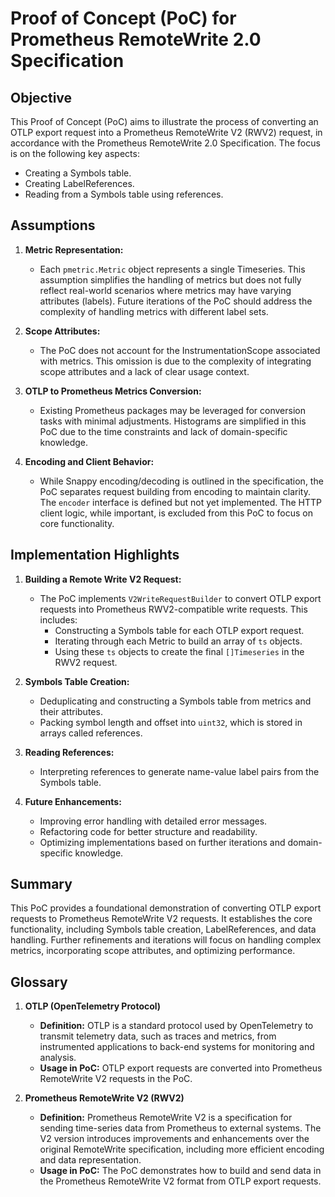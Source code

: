# Proof of Concept (PoC) for Prometheus RemoteWrite 2.0 Specification

## Objective

This Proof of Concept (PoC) aims to illustrate the process of converting an OTLP export request into a Prometheus RemoteWrite V2 (RWV2) request, in accordance with the Prometheus RemoteWrite 2.0 Specification. The focus is on the following key aspects:

- Creating a Symbols table.
- Creating LabelReferences.
- Reading from a Symbols table using references.

## Assumptions

1. **Metric Representation:**
   - Each `pmetric.Metric` object represents a single Timeseries. This assumption simplifies the handling of metrics but does not fully reflect real-world scenarios where metrics may have varying attributes (labels). Future iterations of the PoC should address the complexity of handling metrics with different label sets.

2. **Scope Attributes:**
   - The PoC does not account for the InstrumentationScope associated with metrics. This omission is due to the complexity of integrating scope attributes and a lack of clear usage context.

3. **OTLP to Prometheus Metrics Conversion:**
   - Existing Prometheus packages may be leveraged for conversion tasks with minimal adjustments. Histograms are simplified in this PoC due to the time constraints and lack of domain-specific knowledge.

4. **Encoding and Client Behavior:**
   - While Snappy encoding/decoding is outlined in the specification, the PoC separates request building from encoding to maintain clarity. The `encoder` interface is defined but not yet implemented. The HTTP client logic, while important, is excluded from this PoC to focus on core functionality.

## Implementation Highlights

1. **Building a Remote Write V2 Request:**
   - The PoC implements `V2WriteRequestBuilder` to convert OTLP export requests into Prometheus RWV2-compatible write requests. This includes:
     - Constructing a Symbols table for each OTLP export request.
     - Iterating through each Metric to build an array of `ts` objects.
     - Using these `ts` objects to create the final `[]Timeseries` in the RWV2 request.

2. **Symbols Table Creation:**
   - Deduplicating and constructing a Symbols table from metrics and their attributes.
   - Packing symbol length and offset into `uint32`, which is stored in arrays called references.

3. **Reading References:**
   - Interpreting references to generate name-value label pairs from the Symbols table.

4. **Future Enhancements:**
   - Improving error handling with detailed error messages.
   - Refactoring code for better structure and readability.
   - Optimizing implementations based on further iterations and domain-specific knowledge.

## Summary

This PoC provides a foundational demonstration of converting OTLP export requests to Prometheus RemoteWrite V2 requests. It establishes the core functionality, including Symbols table creation, LabelReferences, and data handling. Further refinements and iterations will focus on handling complex metrics, incorporating scope attributes, and optimizing performance.

## Glossary

1. **OTLP (OpenTelemetry Protocol)**
   - **Definition:** OTLP is a standard protocol used by OpenTelemetry to transmit telemetry data, such as traces and metrics, from instrumented applications to back-end systems for monitoring and analysis.
   - **Usage in PoC:** OTLP export requests are converted into Prometheus RemoteWrite V2 requests in the PoC.

2. **Prometheus RemoteWrite V2 (RWV2)**
   - **Definition:** Prometheus RemoteWrite V2 is a specification for sending time-series data from Prometheus to external systems. The V2 version introduces improvements and enhancements over the original RemoteWrite specification, including more efficient encoding and data representation.
   - **Usage in PoC:** The PoC demonstrates how to build and send data in the Prometheus RemoteWrite V2 format from OTLP export requests.


